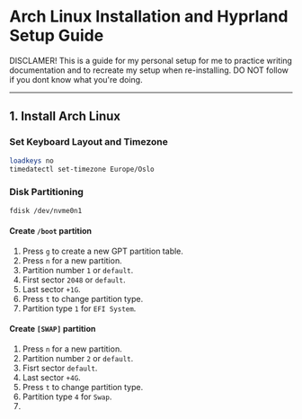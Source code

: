 # **Arch Linux Installation and Hyprland Setup Guide**

DISCLAMER! This is a guide for my personal setup for me to practice writing documentation and to recreate my setup when re-installing. DO NOT follow if you dont know what you're doing.

---

## **1. Install Arch Linux**

### **Set Keyboard Layout and Timezone**
```bash
loadkeys no
timedatectl set-timezone Europe/Oslo
```

### **Disk Partitioning**

```bash
fdisk /dev/nvme0n1
```
#### **Create `/boot` partition**
1. Press `g` to create a new GPT partition table.
2. Press `n` for a new partition.
3. Partition number `1` or `default`.
4. First sector `2048` or `default`.
5. Last sector `+1G`.
6. Press `t` to change partition type.
7. Partition type `1` for `EFI System`.

#### **Create `[SWAP]` partition**
1. Press `n` for a new partition.
2. Partition number `2` or `default`.
3. Fisrt sector `default`.
4. Last sector `+4G`.
5. Press `t` to change partition type.
6. Partition type `4` for `Swap`.
7. 

